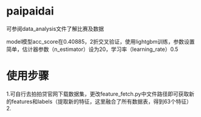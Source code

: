 # paipaidai
可参阅data_analysis文件了解比赛及数据

model模型acc_score在0.40885，2折交叉验证，使用lightgbm训练，参数设置简单，估计器参数（n_estimator）设为20，学习率（learning_rate）0.5
# 使用步骤
1.可自行去拍拍贷官网下载数据集，更改feature_fetch.py中文件路径即可获取新的features和labels（提取新的特征，这里融合了所有数据表，得到63个特征）  
2.
